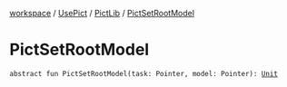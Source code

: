 [workspace](../../index.md) / [UsePict](../index.md) / [PictLib](index.md) / [PictSetRootModel](./-pict-set-root-model.md)

# PictSetRootModel

`abstract fun PictSetRootModel(task: Pointer, model: Pointer): `[`Unit`](https://kotlinlang.org/api/latest/jvm/stdlib/kotlin/-unit/index.html)